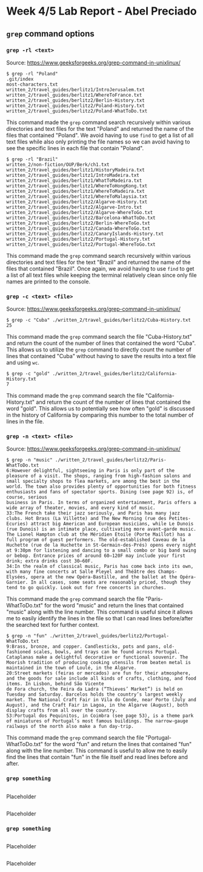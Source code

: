 # Week 4/5 Lab Report - Abel Preciado
## `grep` command options
### `grep -rl <text>`
Source: https://www.geeksforgeeks.org/grep-command-in-unixlinux/
```
$ grep -rl "Poland"
.git/index
most-characters.txt
written_2/travel_guides/berlitz1/IntroJerusalem.txt
written_2/travel_guides/berlitz1/WhereToFrance.txt
written_2/travel_guides/berlitz2/Berlin-History.txt
written_2/travel_guides/berlitz2/Poland-History.txt
written_2/travel_guides/berlitz2/Poland-WhatToDo.txt
```

This command made the `grep` command search recursively within various directories and text files for the text "Poland" and returned the name of the files that contained "Poland". We avoid having to use `find` to get a list of all text files while also only printing the file names so we can avoid having to see the specific lines in each file that contain "Poland".

```
$ grep -rl "Brazil"
written_2/non-fiction/OUP/Berk/ch1.txt
written_2/travel_guides/berlitz1/HistoryMadeira.txt
written_2/travel_guides/berlitz1/IntroMadeira.txt   
written_2/travel_guides/berlitz1/WhatToMadeira.txt  
written_2/travel_guides/berlitz1/WhereToHongKong.txt
written_2/travel_guides/berlitz1/WhereToMadeira.txt 
written_2/travel_guides/berlitz1/WhereToMalaysia.txt
written_2/travel_guides/berlitz2/Algarve-History.txt   
written_2/travel_guides/berlitz2/Algarve-Intro.txt     
written_2/travel_guides/berlitz2/Algarve-WhereToGo.txt 
written_2/travel_guides/berlitz2/Barcelona-WhatToDo.txt
written_2/travel_guides/berlitz2/Berlin-WhereToGo.txt
written_2/travel_guides/berlitz2/Canada-WhereToGo.txt     
written_2/travel_guides/berlitz2/CanaryIslands-History.txt
written_2/travel_guides/berlitz2/Portugal-History.txt  
written_2/travel_guides/berlitz2/Portugal-WhereToGo.txt
```

This command made the `grep` command search recursively within various directories and text files for the text "Brazil" and returned the name of the files that contained "Brazil". Once again, we avoid having to use `find` to get a list of all text files while keeping the terminal relatively clean since only file names are printed to the console.

### `grep -c <text> <file>`
Source: https://www.geeksforgeeks.org/grep-command-in-unixlinux/
```
$ grep -c "Cuba" ./written_2/travel_guides/berlitz2/Cuba-History.txt 
25
```

This command made the `grep` command search the file "Cuba-History.txt" and return the count of the number of lines that contained the word "Cuba". This allows us to utilize the `grep` command to directly count the number of lines that contained "Cuba" without having to save the results into a text file and using `wc`.

```
$ grep -c "gold" ./written_2/travel_guides/berlitz2/California-History.txt 
7
```

This command made the `grep` command search the file "California-History.txt" and return the count of the number of lines that contained the word "gold". This allows us to potentially see how often "gold" is discussed in the history of California by comparing this number to the total number of lines in the file.

### `grep -n <text> <file>`
Source: https://www.geeksforgeeks.org/grep-command-in-unixlinux/
```
$ grep -n "music" ./written_2/travel_guides/berlitz2/Paris-WhatToDo.txt 
6:However delightful, sightseeing in Paris is only part of the pleasure of a visit. The shops, ranging from high-fashion salons and small specialty shops to flea markets, are among the best in the world. The town also provides plenty of opportunities for both fitness enthusiasts and fans of spectator sports. Dining (see page 92) is, of course, serious 
business in Paris. In terms of organized entertainment, Paris offers a wide array of theater, movies, and every kind of music.
33:The French take their jazz seriously, and Paris has many jazz clubs. Hot Brass (La Villette) and The New Morning (rue des Petites-Ecuries) attract big American and European musicians, while Le Dunois (rue Dunois) is an intimate place, cultivating more avant-garde music. The Lionel Hampton club at the Méridien Etoile (Porte Maillot) has a full program of guest performers. The old-established Caveau de la Huchette (rue de la Huchette in St-Germain-des-Prés) opens every night at 9:30pm for listening and dancing to a small combo or big band swing or bebop. Entrance prices of around 60–120F may include your first drink; extra drinks cost 30–60F.
34:In the realm of classical music, Paris has come back into its own, with many fine concerts at Salle Pleyel and Théâtre des Champs-Elysées, opera at the new Opéra-Bastille, and the ballet at the Opéra-Garnier. In all cases, some seats are reasonably priced, though they tend to go quickly. Look out for free concerts in churches.
```

This command made the `grep` command search the file "Paris-WhatToDo.txt" for the word "music" and return the lines that contained "music" along with the line number. This command is useful since it allows me to easily identify the lines in the file so that I can read lines before/after the searched text for further context. 

```
$ grep -n "fun" ./written_2/travel_guides/berlitz2/Portugal-WhatToDo.txt 
9:Brass, bronze, and copper. Candlesticks, pots and pans, old-fashioned scales, bowls, and trays can be found across Portugal. Cataplanas make a delightful decorative or functional souvenir. The Moorish tradition of producing cooking utensils from beaten metal is maintained in the town of Loulé, in the Algarve.
20:Street markets (feiras or mercados) are fun for their atmosphere, and the goods for sale include all kinds of crafts, clothing, and food items. In Lisbon, behind São Vicente 
de Fora church, the Feira da Ladra (“Thieves’ Market”) is held on Tuesday and Saturday. Barcelos holds the country’s largest weekly market. The National Craft Fair in Vila do Conde, near Porto (July and August), and the Craft Fair in Lagoa, in the Algarve (August), both display crafts from all over the country.
53:Portugal dos Pequinitos, in Coimbra (see page 53), is a theme park of miniatures of Portugal’s most famous buildings. The narrow-gauge railways of the north also make a fun day-trip.
```

This command made the `grep` command search the file "Portugal-WhatToDo.txt" for the word "fun" and return the lines that contained "fun" along with the line number. This command is useful to allow me to easily find the lines that contain "fun" in the file itself and read lines before and after.

### `grep something`

```

```

Placeholder

```

```

Placeholder

### `grep something`

```

```

Placeholder

```

```

Placeholder
